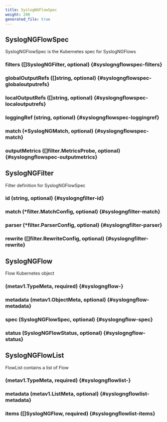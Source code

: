 ```yaml
---
title: SyslogNGFlowSpec
weight: 200
generated_file: true
---
```


## SyslogNGFlowSpec

SyslogNGFlowSpec is the Kubernetes spec for SyslogNGFlows

### filters ([]SyslogNGFilter, optional) {#syslogngflowspec-filters}


### globalOutputRefs ([]string, optional) {#syslogngflowspec-globaloutputrefs}


### localOutputRefs ([]string, optional) {#syslogngflowspec-localoutputrefs}


### loggingRef (string, optional) {#syslogngflowspec-loggingref}


### match (*SyslogNGMatch, optional) {#syslogngflowspec-match}


### outputMetrics ([]filter.MetricsProbe, optional) {#syslogngflowspec-outputmetrics}



## SyslogNGFilter

Filter definition for SyslogNGFlowSpec

### id (string, optional) {#syslogngfilter-id}


### match (*filter.MatchConfig, optional) {#syslogngfilter-match}


### parser (*filter.ParserConfig, optional) {#syslogngfilter-parser}


### rewrite ([]filter.RewriteConfig, optional) {#syslogngfilter-rewrite}



## SyslogNGFlow

Flow Kubernetes object

###  (metav1.TypeMeta, required) {#syslogngflow-}


### metadata (metav1.ObjectMeta, optional) {#syslogngflow-metadata}


### spec (SyslogNGFlowSpec, optional) {#syslogngflow-spec}


### status (SyslogNGFlowStatus, optional) {#syslogngflow-status}



## SyslogNGFlowList

FlowList contains a list of Flow

###  (metav1.TypeMeta, required) {#syslogngflowlist-}


### metadata (metav1.ListMeta, optional) {#syslogngflowlist-metadata}


### items ([]SyslogNGFlow, required) {#syslogngflowlist-items}



